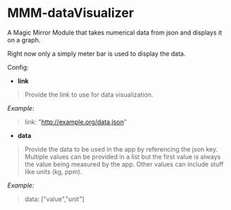 # MMM-dataVisualizer
A Magic Mirror Module that takes numerical data from json and displays it on a graph.

Right now only a simply meter bar is used to display the data.

Config:
- **link**
> Provide the link to use for data visualization.


*Example:*
> link: "http://example.org/data.json"


- **data**
> Provide the data to be used in the app by referencing the json key. Multiple values can be provided in a list but the first value is always the value being measured by the app. Other values can include stuff like units (kg, ppm).


*Example:*
>data: ["value","unit"]
